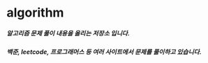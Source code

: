# algorithm

##### 알고리즘 문제 풀이 내용을 올리는 저장소 입니다.  
##### 백준, leetcode, 프로그래머스 등 여러 사이트에서 문제를 풀이하고 있습니다.  

